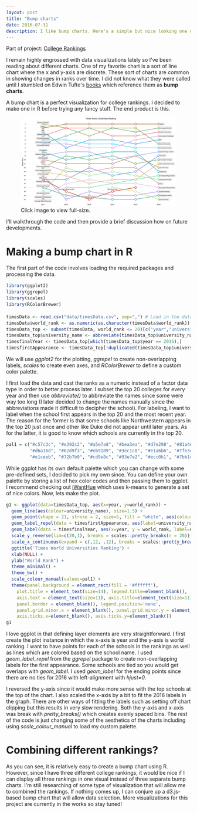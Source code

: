 ```yaml
---
layout: post
title: "Bump charts"
date: 2016-07-31
description: I like bump charts. Here's a simple but nice looking one using R + ggplot.
---
```


Part of project: [College Rankings](http://data-slinky.com/project/3_College_rankings/)

I remain highly engrossed with data visualizations lately so I've been reading about 
different charts. One of my favorite chart is a sort of line chart where the x and y-axis 
are discrete. These sort of charts are common in showing changes in ranks 
over time. I did not know what they were called until I stumbled on Edwin Tufte's 
[books](http://www.edwardtufte.com/bboard/q-and-a-fetch-msg?msg_id=0003nk) which 
reference them as __bump charts__.

A bump chart is a perfect visualization for college rankings. I decided to make one in R 
before trying any fancy stuff. The end product is this.

<figure>
 <a href="/img/Times_Top20.png" data-lightbox="appfoundry_image_set" data-title="Source: 
 Times Higher Education World University Rankings">
  <img src="/img/Times_Top20.png" alt="Bump chart" style="max-width:100%;"/>
</a>
 <div class="col caption">Click image to view full-size. </div>
 </figure>

I'll walkthrough the code and then provide a brief discussion how on future developments.

# Making a bump chart in R

The first part of the code involves loading the required packages and processing the data.

```R
library(ggplot2)
library(ggrepel)
library(scales)
library(RColorBrewer)

timesData <- read.csv("data/timesData.csv", sep=",") # Load in the data
timesData$world_rank <- as.numeric(as.character(timesData$world_rank))
timesData_top <- subset(timesData, world_rank <= 20)[c("year","university_name", "world_rank")] 
timesData_top$university_name <- abbreviate(timesData_top$university_name,25)
timesfinalYear <- timesData_top[which(timesData_top$year == 2016),]
timesfirstAppearance <- timesData_top[!duplicated(timesData_top$university_name) & timesData_top$year != 2016,]
```

We will use _ggplot2_ for the plotting, _ggrepel_ to create non-overlapping labels, 
_scales_ to create even axes, and _RColorBrewer_ to define a custom color palette.

I first load the data and cast the ranks as a numeric instead of a factor data type in 
order to better process later. I subset the top 20 colleges for every year and then use
_abbreviate()_ to abbreviate the names since some were way too long (I later decided to 
change the names manually since the abbreviations made it difficult to decipher the 
school). For labeling, I want to label when the school first appears in the top 20 and 
the most recent year. The reason for the former is that some schools like Northwestern 
appears in the top 20 just once and other like Duke did not appear until later years. As 
for the latter, it is good to know which schools are currently in the top 20.

```R
pal1 = c("#c57c3c", "#e392c2", "#a5e7a8", "#bea3ea", "#d7e298", "#81a4e3", "#a6b16a", "#a7baf2", "#e4c587", "#5ab6e6",
         "#d6a16d", "#62d9f3", "#eb9189", "#3ec1c8", "#e1a6b6", "#7fe3c5", "#e5b4e2", "#8bba83", "#cd5136", "#84bb9c",
         "#e1ceeb", "#72b7b0", "#cd9e8c", "#93e7e2", "#ecc0b1", "#7bb1c6", "#d8e8c5", "#acbadd", "#b2b593", "#acd8eb")
```

While ggplot has its own default palette which you can change with some pre-defined sets,
I decided to pick my own since. You can define your own palette by storing a list of hex 
color codes and then passing them to ggplot. I recommend checking out 
[iWantHue](https://github.com/medialab/iwanthue) which uses k-means to generate a set
of nice colors. Now, lets make the plot.

```R
g1 <- ggplot(data=timesData_top, aes(x=year, y=world_rank)) + 
  geom_line(aes(colour=university_name), size=1.5) + 
  geom_point(shape = 21, stroke = 2, size=5, fill = "white", aes(colour=university_name)) + 
  geom_label_repel(data = timesfirstAppearance, aes(label=university_name), size=3, fontface = "bold", color='#2f2f2f') +
  geom_label(data = timesfinalYear, aes(x=year, y = world_rank, label=university_name), size=3, fontface = "bold", color='#2f2f2f', hjust=0) +
  scale_y_reverse(lim=c(20,1), breaks = scales::pretty_breaks(n = 20)) +
  scale_x_continuous(expand = c(.12, .12), breaks = scales::pretty_breaks(n = 5)) +
  ggtitle('Times World Universities Ranking') +
  xlab(NULL) +
  ylab("World Rank") +
  theme_minimal() +
  theme_bw() +
  scale_colour_manual(values=pal1) + 
  theme(panel.background = element_rect(fill = '#ffffff'),
    plot.title = element_text(size=14), legend.title=element_blank(),
    axis.text = element_text(size=11), axis.title=element_text(size=11), 
    panel.border = element_blank(), legend.position='none', 
    panel.grid.minor.x = element_blank(), panel.grid.minor.y = element_blank(),
    axis.ticks.x=element_blank(), axis.ticks.y=element_blank())
g1
```

I love ggplot in that defining layer elements are very straightforward. I first create the
plot instance in which the x-axis is year and the y-axis is world ranking. I want to have 
points for each of the schools in the rankings as well as lines which are colored based on
the school name.  I used _geom_label_repel_ from the _ggrepel_ package to create 
non-overlapping labels for the first appearance. Some schools are tied so you would get 
overlaps with _geom_label_. I used _geom_label_ for the ending points since there are no
ties for 2016 with left-alignment with _hjust=0_.

I reversed the y-axis since it would make more sense with the top schools at the top of 
the chart. I also scaled the x-axis by a bit to fit the 2016 labels in the graph. There are 
other ways of fitting the labels such as setting off chart clipping but this results in very 
slow rendering. Both the y-axis and x-axis was break with _pretty_breaks()_ which creates 
evenly spaced bins. The rest of the code is just changing some of the aesthetics of the 
charts including using _scale_colour_manual_ to load my custom palette.

# Combining different rankings?

As you can see, it is relatively easy to create a bump chart using R. However, since I have 
three different college rankings, it would be nice if I can display all three rankings in
one visual instead of three separate bump charts. I'm still researching of some type of
visualization that will allow me to combined the rankings. If nothing comes up, I can 
conjure up a d3.js-based bump chart that will allow data selection. More visualizations 
for this project are currently in the works so stay tuned!
